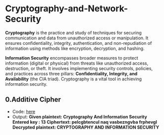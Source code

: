 # Cryptography-and-Network-Security

**Cryptography** is the practice and study of techniques for securing communication and data from unauthorized access or manipulation. It ensures confidentiality, integrity, authentication, and non-repudiation of information using methods like encryption, decryption, and hashing.

**Information Security** encompasses broader measures to protect information (digital or physical) from threats like unauthorized access, destruction, or theft. It involves implementing security controls, policies, and practices across three pillars: **Confidentiality, Integrity, and Availability** (the CIA triad). Cryptography is a vital tool in achieving information security.

## 0.Additive Cipher
- Code: [here](https://github.com/shehad-404/Cryptography-and-Information-Security/blob/main/0.Additive_Cipher.ipynb)
- Output:
**Given plaintext:  Cryptography And Information Security
Entered key :  13
Ciphertext:  pelcgbtencul naq vasbezngvba frphevgl
Decrypted plaintext:  CRYPTOGRAPHY AND INFORMATION SECURITY**
